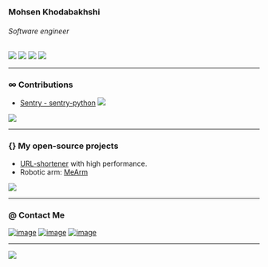 ### Mohsen Khodabakhshi
###### Software engineer
[![](https://img.shields.io/badge/-python-black?style=for-the-badge&logo=python)](https://www.python.org/)
[![](https://img.shields.io/badge/-go-black?style=for-the-badge&logo=go)](https://go.dev/)
[![](https://img.shields.io/badge/-linux-black?style=for-the-badge&logo=linux)](https://linux.org/)
[![](https://img.shields.io/badge/-kubenetes-black?style=for-the-badge&logo=kubernetes)](https://kubernetes.io/)

----
### ∞ Contributions
- [Sentry - sentry-python](https://github.com/getsentry/sentry-python/pull/3278) [![](https://img.shields.io/badge/Sentry-orange?style=plastic&logo=sentry)](#)

![](https://github-contributor-stats.vercel.app/api?username=gophersen&limit=5&theme=dark&combine_all_yearly_contributions=true)

----
### {} My open-source projects
- [URL-shortener](https://github.com/gophersen/url-shortener) with high performance.
- Robotic arm: [MeArm](https://github.com/gophersen/MeArm)

![](https://github-readme-stats.vercel.app/api/top-langs/?username=gophersen&theme=dark&hide_border=false&include_all_commits=true&count_private=true&layout=compact)

----
### @ Contact Me
[![image](https://img.shields.io/badge/Telegram-black?style=for-the-badge&logo=telegram&logoColor=white)](https://t.me/gophersen)
[![image](https://img.shields.io/badge/X-black?style=for-the-badge&logo=x&logoColor=white)](https://x.com/gophersen_)
[![image](https://img.shields.io/badge/Linkedin-black?style=for-the-badge&logo=linkedin&logoColor=white)](https://www.linkedin.com/in/gophersen/)

----
![](https://quotes-github-readme.vercel.app/api?type=horizontal&theme=radical)
